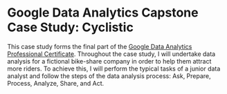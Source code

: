 # Google Data Analytics Capstone Case Study: Cyclistic 
This case study forms the final part of the [Google Data Analytics Professional Certificate](https://www.coursera.org/professional-certificates/google-data-analytics). Throughout the case study, I will undertake data analysis for a fictional bike-share company in order to help them attract more riders. To achieve this, I will perform the typical tasks of a junior data analyst and follow the steps of the data analysis process: Ask, Prepare, Process, Analyze, Share, and Act.
